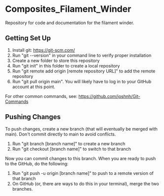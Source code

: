 # Composites_Filament_Winder

Repository for code and documentation for the filament winder.

## Getting Set Up
1. Install git: https://git-scm.com/
2. Run "git --version" in your command line to verify proper installation
3. Create a new folder to store this repository
4. Run "git init" in this folder to create a local repository
5. Run "git remote add origin [remote repository URL]" to add the remote repository
6. Run "git pull origin main". You will likely have to log in to your GitHub account at this point.

For other common commands, see: https://github.com/joshnh/Git-Commands

## Pushing Changes
To push changes, create a new branch (that will eventually be merged with main). Don't commit directly to main to avoid conflicts.
1. Run "git branch [branch name]" to create a new branch
2. Run "git checkout [branch name]" to switch to that branch

Now you can commit changes to this branch. When you are ready to push to the GitHub, do the following:
1. Run "git push -u origin [branch name]" to push to a remote version of that branch
2. On GitHub (or, there are ways to do this in your terminal), merge the two branches.
